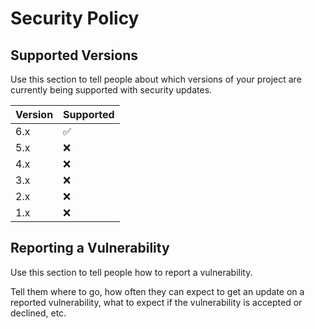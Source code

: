 # Security Policy

## Supported Versions

Use this section to tell people about which versions of your project are
currently being supported with security updates.

| Version | Supported          |
| ------- | ------------------ |
| 6.x   | :white_check_mark:   |
| 5.x   | :x:                |
| 4.x   | :x:                |
| 3.x   | :x:                |
| 2.x   | :x:                |
| 1.x   | :x:                |

## Reporting a Vulnerability

Use this section to tell people how to report a vulnerability.

Tell them where to go, how often they can expect to get an update on a
reported vulnerability, what to expect if the vulnerability is accepted or
declined, etc.
